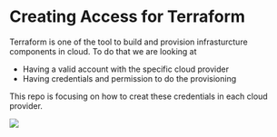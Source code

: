 # Creating Access for Terraform
Terraform is one of the tool to build and provision infrasturcture components in cloud. To do that we are looking at 

- Having a valid account with the specific cloud provider
- Having credentials and permission to do the provisioning

This repo is focusing on how to creat these credentials in each cloud provider.

![](https://i.imgur.com/ungafWu.png)
